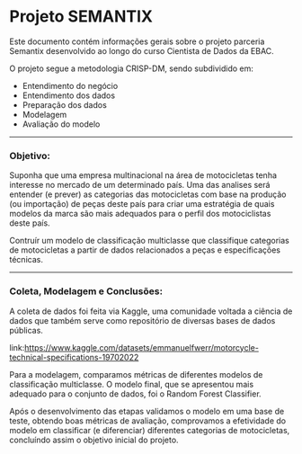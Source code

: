 # Projeto SEMANTIX

Este documento contém informações gerais sobre o projeto parceria Semantix desenvolvido ao longo do curso Cientista de Dados da EBAC.


O projeto segue a metodologia CRISP-DM, sendo subdividido em:

* Entendimento do negócio
* Entendimento dos dados
* Preparação dos dados
* Modelagem
* Avaliação do modelo

---

### Objetivo:

Suponha que uma empresa multinacional na área de motocicletas tenha interesse no mercado de um determinado país. Uma das analises será entender (e prever) as categorias das motocicletas com base na produção (ou importação) de peças deste país para criar uma estratégia de quais modelos
da marca são mais adequados para o perfil dos motociclistas deste país.

Contruír um modelo de classificação multiclasse que classifique categorias de motocicletas a partir de dados relacionados a peças e especificações técnicas.

---

### Coleta, Modelagem e Conclusões:

A coleta de dados foi feita via Kaggle, uma comunidade voltada a ciência de dados que também serve como repositório de diversas bases de dados públicas.

link:https://www.kaggle.com/datasets/emmanuelfwerr/motorcycle-technical-specifications-19702022

Para a modelagem, comparamos métricas de diferentes modelos de classificação multiclasse. O modelo final, que se apresentou mais adequado para o conjunto de dados, foi o Random Forest Classifier.

Após o desenvolvimento das etapas validamos o modelo em uma base de teste, obtendo boas métricas de avaliação, comprovamos a efetividade do modelo em classificar (e diferenciar) diferentes categorias de motocicletas, concluíndo assim o objetivo inicial do projeto.